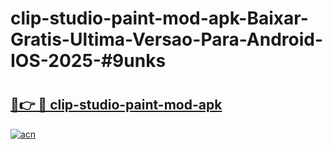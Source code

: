 # clip-studio-paint-mod-apk-Baixar-Gratis-Ultima-Versao-Para-Android-IOS-2025-#9unks

# <h2><a href="https://ainizakaria.my?title=clip-studio-paint-mod-apk&ref=22M">🔗👉 🔴 clip-studio-paint-mod-apk</a></h2>

[![acn](https://github.com/user-attachments/assets/0f9c940e-d8b0-45ae-aac7-cd30a18b3e1c)](https://ainizakaria.my?title=clip-studio-paint-mod-apk&ref=22M)


